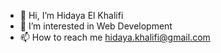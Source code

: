 - 👋 Hi, I’m Hidaya El Khalifi
- 👀 I’m interested in Web Development
- 📫 How to reach me hidaya.khalifi@gmail.com


<!---
Hidaya01/Hidaya01 is a ✨ special ✨ repository because its `README.md` (this file) appears on your GitHub profile.
You can click the Preview link to take a look at your changes.
--->
